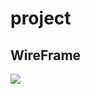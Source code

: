 # project

## WireFrame

<img src='https://github.com/efs0-cod3/project/blob/main/wireframe/WIREFRAME.png'>
